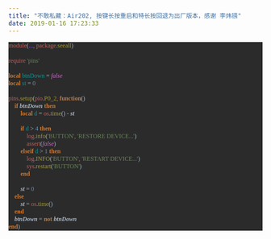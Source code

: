 ```yaml
---
title: "不敢私藏：Air202, 按键长按重启和特长按回退为出厂版本，感谢 李炜镪"
date: 2019-01-16 17:23:33
---
```


<pre style="background-color:#2b2b2b;color:#a9b7c6;font-family:'Menlo';font-size:9.0pt;"><span style="color:#bf6060;">module</span>(<span style="color:#9966ff;">...</span><span style="color:#cc7832;">, </span><span style="color:#bf6060;">package</span>.<span style="color:#a39d2b;">seeall</span>)<br><br><span style="color:#bf6060;">require </span><span style="color:#6a8759;">'pins'<br></span><span style="color:#cc6acc;font-style:italic;"><br></span><span style="color:#cc7832;font-weight:bold;">local </span><span style="color:#009999;">btnDown </span>= <span style="color:#cc6acc;font-style:italic;">false<br></span><span style="color:#cc7832;font-weight:bold;">local </span><span style="color:#009999;">st </span>= <span style="color:#6897bb;">0<br></span><span style="color:#6897bb;"><br></span><span style="color:#bf6060;">pins</span>.<span style="color:#a39d2b;">setup</span>(<span style="color:#bf6060;">pio</span>.<span style="color:#a39d2b;">P0_2</span><span style="color:#cc7832;">, </span><span style="color:#cc7832;font-weight:bold;">function</span>()<br>    <span style="color:#cc7832;font-weight:bold;">if </span><span style="font-weight:bold;font-style:italic;">btnDown </span><span style="color:#cc7832;font-weight:bold;">then<br></span><span style="color:#cc7832;font-weight:bold;">        local </span><span style="color:#009999;">d </span>= <span style="color:#bf6060;">os</span>.<span style="color:#a39d2b;">time</span>() - <span style="font-weight:bold;font-style:italic;">st<br></span><span style="font-weight:bold;font-style:italic;"><br></span><span style="font-weight:bold;font-style:italic;">        </span><span style="color:#cc7832;font-weight:bold;">if </span><span style="color:#009999;">d </span>> <span style="color:#6897bb;">4 </span><span style="color:#cc7832;font-weight:bold;">then<br></span><span style="color:#cc7832;font-weight:bold;">            </span><span style="color:#bf6060;">log</span>.<span style="color:#a39d2b;">info</span>(<span style="color:#6a8759;">'BUTTON'</span><span style="color:#cc7832;">, </span><span style="color:#6a8759;">'RESTORE DEVICE...'</span>)<br>            <span style="color:#bf6060;">assert</span>(<span style="color:#cc6acc;font-style:italic;">false</span>)<br>        <span style="color:#cc7832;font-weight:bold;">elseif </span><span style="color:#009999;">d </span>> <span style="color:#6897bb;">1 </span><span style="color:#cc7832;font-weight:bold;">then<br></span><span style="color:#cc7832;font-weight:bold;">            </span><span style="color:#bf6060;">log</span>.<span style="color:#a39d2b;">INFO</span>(<span style="color:#6a8759;">'BUTTON'</span><span style="color:#cc7832;">, </span><span style="color:#6a8759;">'RESTART DEVICE...'</span>)<br>            <span style="color:#bf6060;">sys</span>.<span style="color:#a39d2b;">restart</span>(<span style="color:#6a8759;">'BUTTON'</span>)<br>        <span style="color:#cc7832;font-weight:bold;">end<br></span><span style="color:#cc7832;font-weight:bold;"><br></span><span style="color:#cc7832;font-weight:bold;">        </span><span style="font-weight:bold;font-style:italic;">st </span>= <span style="color:#6897bb;">0<br></span><span style="color:#6897bb;">    </span><span style="color:#cc7832;font-weight:bold;">else<br></span><span style="color:#cc7832;font-weight:bold;">        </span><span style="font-weight:bold;font-style:italic;">st </span>= <span style="color:#bf6060;">os</span>.<span style="color:#a39d2b;">time</span>()<br>    <span style="color:#cc7832;font-weight:bold;">end<br></span><span style="color:#cc7832;font-weight:bold;">    </span><span style="font-weight:bold;font-style:italic;">btnDown </span>= <span style="color:#cc7832;font-weight:bold;">not </span><span style="font-weight:bold;font-style:italic;">btnDown<br></span><span style="color:#cc7832;font-weight:bold;">end</span>)</pre>
